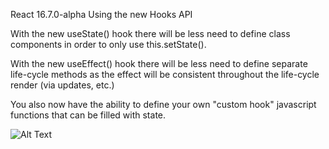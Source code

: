 React 16.7.0-alpha Using the new Hooks API

With the new useState() hook there will be less need to define class components in order to only use this.setState(). 

With the new useEffect() hook there will be less need to define separate life-cycle methods as the effect will be consistent throughout the life-cycle render (via updates, etc.)

You also now have the ability to define your own "custom hook" javascript functions that can be filled with state.

![Alt Text](https://github.com/ReadyProgrammer1/react-hooks-effects/blob/master/ReactRecipeHooks.GIF)
